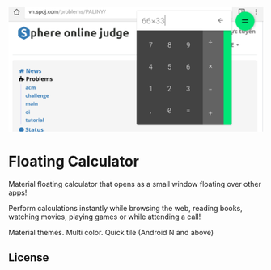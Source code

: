 ![](art/wall/Screenshot_20170905-210456.png)

# Floating Calculator

Material floating calculator that opens as a small window floating over other apps!

Perform calculations instantly while browsing the web, reading books, watching movies, playing games or while attending a call!

Material themes.
Multi color.
Quick tile (Android N and above)

## License

